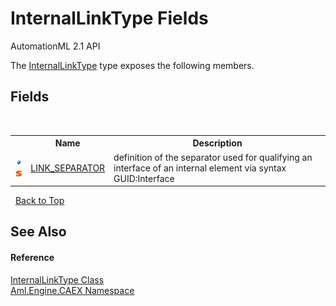 # InternalLinkType Fields
AutomationML 2.1 API 

The <a href="T_Aml_Engine_CAEX_InternalLinkType">InternalLinkType</a> type exposes the following members.


## Fields
&nbsp;<table><tr><th></th><th>Name</th><th>Description</th></tr><tr><td>![Public field](media/pubfield.gif "Public field")![Static member](media/static.gif "Static member")</td><td><a href="F_Aml_Engine_CAEX_InternalLinkType_LINK_SEPARATOR">LINK_SEPARATOR</a></td><td>
definition of the separator used for qualifying an interface of an internal element via syntax GUID:Interface</td></tr></table>&nbsp;
<a href="#internallinktype-fields">Back to Top</a>

## See Also


#### Reference
<a href="T_Aml_Engine_CAEX_InternalLinkType">InternalLinkType Class</a><br /><a href="N_Aml_Engine_CAEX">Aml.Engine.CAEX Namespace</a><br />